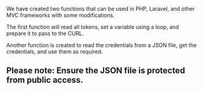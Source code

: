 We have created two functions that can be used in PHP, Laravel, and other MVC frameworks with some modifications.

The first function will read all tokens, set a variable using a loop, and prepare it to pass to the CURL.

Another function is created to read the credentials from a JSON file, get the credentials, and use them as required.

## Please note: Ensure the JSON file is protected from public access.
